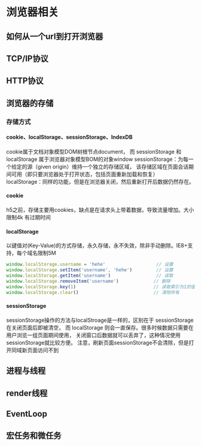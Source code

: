# 浏览器相关
## 如何从一个url到打开浏览器
## TCP/IP协议
## HTTP协议
## 浏览器的存储
### 存储方式
#### cookie、localStorage、sessionStorage、IndexDB
cookie属于文档对象模型DOM树根节点document，
而 sessionStorage 和 localStorage 属于浏览器对象模型BOM的对象window
 sessionStorage：为每一个给定的源（given origin）维持一个独立的存储区域，
 该存储区域在页面会话期间可用（即只要浏览器处于打开状态，包括页面重新加载和恢复）
 localStorage：同样的功能，但是在浏览器关闭，然后重新打开后数据仍然存在。
#### cookie
 h5之前，存储主要用cookies，缺点是在请求头上带着数据，导致流量增加。大小限制4k
 有过期时间
#### localStorage
以键值对(Key-Value)的方式存储，永久存储，永不失效，除非手动删除。IE8+支持，每个域名限制5M
```javascript
window.localStorage.username = 'hehe'                   // 设置
window.localStorage.setItem('username', 'hehe')         // 设置
window.localStorage.getItem('username')                 // 读取
window.localStorage.removeItem('username')             // 删除
window.localStorage.key(1)                             // 读取索引为1的值
window.localStorage.clear()                            // 清除所有
```
#### sessionStorage
sessionStorage操作的方法与localStroage是一样的，区别在于 sessionStorage 在关闭页面后即被清空，
而 localStorage 则会一直保存。很多时候数据只需要在用户浏览一组页面期间使用，
关闭窗口后数据就可以丢弃了，这种情况使用sessionStorage就比较方便。
注意，刷新页面sessionStorage不会清除，但是打开同域新页面访问不到
## 进程与线程
## render线程
## EventLoop
## 宏任务和微任务
